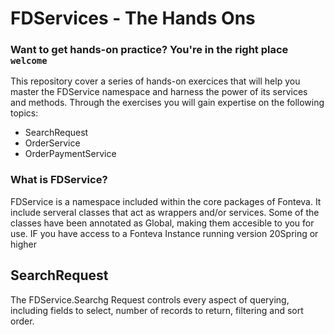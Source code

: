 # FDServices - The Hands Ons

### Want to get hands-on practice? You're in the right place `welcome`

This repository cover a series of hands-on exercices that will help you master the FDService namespace and harness the power of its services and methods. Through the exercises you will gain expertise on the following topics:

* SearchRequest
* OrderService
* OrderPaymentService

### What is FDService?
FDService is a namespace included within the core packages of Fonteva. It include serveral classes that act as wrappers and/or services. Some of the classes have been annotated as Global, making them accesible to you for use. IF you have access to a Fonteva Instance running version 20Spring  or higher

## SearchRequest
The FDService.Searchg Request controls every aspect of querying, including fields to select, number of records to return, filtering and sort order.



